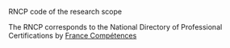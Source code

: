 RNCP code of the research scope

The RNCP corresponds to the National Directory of Professional Certifications by [France Compétences](https://www.francecompetences.fr/reguler-le-marche/certification-professionnelle/)
